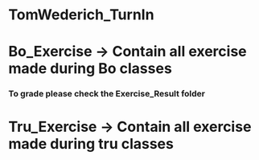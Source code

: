 # TomWederich_TurnIn

# Bo_Exercise -> Contain all exercise made during Bo classes
### To grade please check the Exercise_Result folder

# Tru_Exercise -> Contain all exercise made during tru classes
